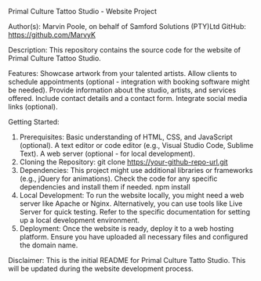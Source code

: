 Primal Culture Tattoo Studio - Website Project

Author(s):
Marvin Poole, on behalf of Samford Solutions (PTY)Ltd 
GitHub: https://github.com/MarvyK

Description:
This repository contains the source code for the website of Primal Culture Tattoo Studio.

Features:
Showcase artwork from your talented artists.
Allow clients to schedule appointments (optional - integration with booking software might be needed).
Provide information about the studio, artists, and services offered.
Include contact details and a contact form.
Integrate social media links (optional).

Getting Started:
1. Prerequisites:
Basic understanding of HTML, CSS, and JavaScript (optional).
A text editor or code editor (e.g., Visual Studio Code, Sublime Text).
A web server (optional - for local development).
2. Cloning the Repository:
git clone https://your-github-repo-url.git
3. Dependencies:
This project might use additional libraries or frameworks (e.g., jQuery for animations). Check the code for any specific dependencies and install them if needed.
npm install <library-name>
4. Local Development:
To run the website locally, you might need a web server like Apache or Nginx. Alternatively, you can use tools like Live Server for quick testing. Refer to the specific documentation for setting up a local development environment.
5. Deployment:
Once the website is ready, deploy it to a web hosting platform. Ensure you have uploaded all necessary files and configured the domain name.

Disclaimer:
This is the initial README for Primal Culture Tatto Studio.
This will be updated during the website development process.


